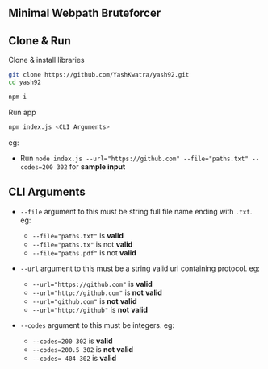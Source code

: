 ## Minimal Webpath Bruteforcer

## Clone & Run

Clone & install libraries
```bash
git clone https://github.com/YashKwatra/yash92.git
cd yash92

npm i
```

Run app
```bash
npm index.js <CLI Arguments>
```

eg:
- Run ```node index.js --url="https://github.com" --file="paths.txt" --codes=200 302``` for **sample input**

## CLI Arguments
- ```--file``` argument to this must be string full file name ending with ```.txt```. eg: 
    - ```--file="paths.txt"``` is **valid**
    - ```--file="paths.tx"``` is not **valid**
    - ```--file="paths.pdf"``` is not **valid**

- ```--url``` argument to this must be a string valid url containing protocol. eg: 
    - ```--url="https://github.com"``` is **valid**
    - ```--url="http://github.com"``` is **not** **valid**
    - ```--url="github.com"``` is **not** **valid**
    - ```--url="http://github"``` is **not** **valid**

- ```--codes``` argument to this must be integers. eg:  
    - ```--codes=200 302``` is **valid**
    - ```--codes=200.5 302``` is **not** **valid**
    - ```--codes= 404 302``` is **valid**
